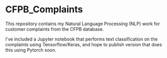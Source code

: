 # CFPB_Complaints

This repository contains my Natural Language Processing (NLP) work for customer complaints from the CFPB database.

I've included a Jupyter notebook that performs text classification on the complaints using Tensorflow/Keras, and hope to publish version that does this using Pytorch soon.
